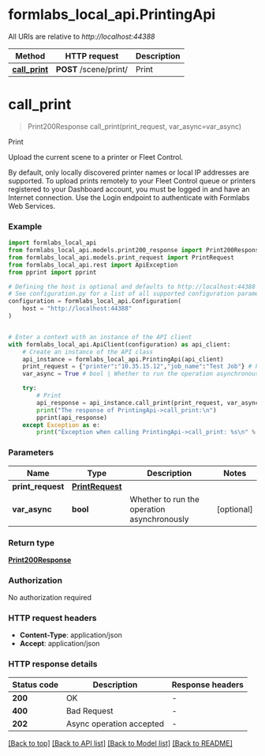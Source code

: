 # formlabs_local_api.PrintingApi

All URIs are relative to *http://localhost:44388*

Method | HTTP request | Description
------------- | ------------- | -------------
[**call_print**](PrintingApi.md#call_print) | **POST** /scene/print/ | Print


# **call_print**
> Print200Response call_print(print_request, var_async=var_async)

Print

Upload the current scene to a printer or Fleet Control.

By default, only locally discovered printer names or local IP addresses are supported.
To upload prints remotely to your Fleet Control queue or printers registered to your
Dashboard account, you must be logged in and have an Internet connection.
Use the Login endpoint to authenticate with Formlabs Web Services.


### Example


```python
import formlabs_local_api
from formlabs_local_api.models.print200_response import Print200Response
from formlabs_local_api.models.print_request import PrintRequest
from formlabs_local_api.rest import ApiException
from pprint import pprint

# Defining the host is optional and defaults to http://localhost:44388
# See configuration.py for a list of all supported configuration parameters.
configuration = formlabs_local_api.Configuration(
    host = "http://localhost:44388"
)


# Enter a context with an instance of the API client
with formlabs_local_api.ApiClient(configuration) as api_client:
    # Create an instance of the API class
    api_instance = formlabs_local_api.PrintingApi(api_client)
    print_request = {"printer":"10.35.15.12","job_name":"Test Job"} # PrintRequest | 
    var_async = True # bool | Whether to run the operation asynchronously (optional)

    try:
        # Print
        api_response = api_instance.call_print(print_request, var_async=var_async)
        print("The response of PrintingApi->call_print:\n")
        pprint(api_response)
    except Exception as e:
        print("Exception when calling PrintingApi->call_print: %s\n" % e)
```



### Parameters


Name | Type | Description  | Notes
------------- | ------------- | ------------- | -------------
 **print_request** | [**PrintRequest**](PrintRequest.md)|  | 
 **var_async** | **bool**| Whether to run the operation asynchronously | [optional] 

### Return type

[**Print200Response**](Print200Response.md)

### Authorization

No authorization required

### HTTP request headers

 - **Content-Type**: application/json
 - **Accept**: application/json

### HTTP response details

| Status code | Description | Response headers |
|-------------|-------------|------------------|
**200** | OK |  -  |
**400** | Bad Request |  -  |
**202** | Async operation accepted |  -  |

[[Back to top]](#) [[Back to API list]](../README.md#documentation-for-api-endpoints) [[Back to Model list]](../README.md#documentation-for-models) [[Back to README]](../README.md)

